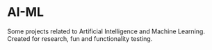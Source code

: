 # AI-ML

Some projects related to Artificial Intelligence and Machine Learning. Created for research, fun and functionality testing.
